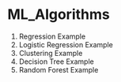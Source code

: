 # ML_Algorithms
1. Regression Example
2. Logistic Regression Example
3. Clustering Example
4. Decision Tree Example
5. Random Forest Example
